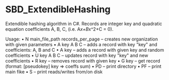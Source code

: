 # SBD_ExtendibleHashing
Extendible hashing algorithm in C#. Records are integer key and quadratic equation coefficients A, B, C, (i.e. A*x+B*x^2+C = 0).

Usage:
•	N main_file_path records_per_page – creates new organization with given parameters
•	A key A B C – adds a record with key "key" and coefficients: A, B and C
•	A key – adds a record with given key and random coefficients
•	U key A B C – updates record with key "key" and new coefficients
•	R key – removes record with given key
•	G key – get record (format: [pseudokey] key => coeffs sum)
•	PD – print directory
•	PF – print main fike
•	S – print reads/writes from/on disk
